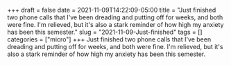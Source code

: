 +++draft = falsedate = 2021-11-09T14:22:09-05:00title = "Just finished two phone calls that I've been dreading and putting off for weeks, and both were fine. I'm relieved, but it's also a stark reminder of how high my anxiety has been this semester."slug = "2021-11-09-Just-finished"tags = []categories = ["micro"]+++Just finished two phone calls that I've been dreading and putting off for weeks, and both were fine. I'm relieved, but it's also a stark reminder of how high my anxiety has been this semester.